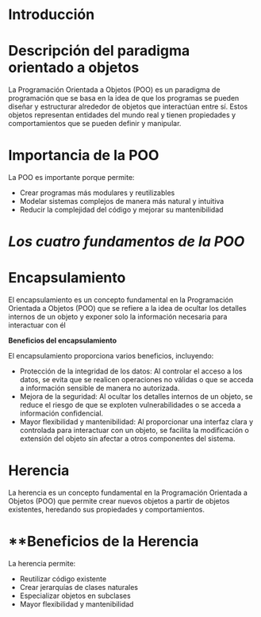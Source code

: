 # **Introducción**


# **Descripción del paradigma orientado a objetos**

La Programación Orientada a Objetos (POO) es un paradigma de programación que se basa en la idea de que los programas se pueden diseñar y estructurar alrededor de objetos que interactúan entre sí. Estos objetos representan entidades del mundo real y tienen propiedades y comportamientos que se pueden definir y manipular.

# **Importancia de la POO**

La POO es importante porque permite:

- Crear programas más modulares y reutilizables
- Modelar sistemas complejos de manera más natural y intuitiva
- Reducir la complejidad del código y mejorar su mantenibilidad

  
# *Los cuatro fundamentos de la POO*

# **Encapsulamiento**

El encapsulamiento es un concepto fundamental en la Programación Orientada a Objetos (POO) que se refiere a la idea de ocultar los detalles internos de un objeto y exponer solo la información necesaria para interactuar con él

**Beneficios del encapsulamiento**

El encapsulamiento proporciona varios beneficios, incluyendo:

- Protección de la integridad de los datos: Al controlar el acceso a los datos, se evita que se realicen operaciones no válidas o que se acceda a información sensible de manera no autorizada.
- Mejora de la seguridad: Al ocultar los detalles internos de un objeto, se reduce el riesgo de que se exploten vulnerabilidades o se acceda a información confidencial.
- Mayor flexibilidad y mantenibilidad: Al proporcionar una interfaz clara y controlada para interactuar con un objeto, se facilita la modificación o extensión del objeto sin afectar a otros componentes del sistema.

# **Herencia**

La herencia es un concepto fundamental en la Programación Orientada a Objetos (POO) que permite crear nuevos objetos a partir de objetos existentes, heredando sus propiedades y comportamientos.

# **Beneficios de la Herencia

La herencia permite:

- Reutilizar código existente
- Crear jerarquías de clases naturales
- Especializar objetos en subclases
- Mayor flexibilidad y mantenibilidad

